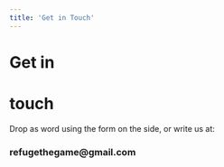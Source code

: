 ```yaml
---
title: 'Get in Touch'
---
```


<h1 class="yours">Get in</h1>
<h1 class="yours">touch</h1>
Drop as word using the form on the side, or write us at:

<h3 class="email">refugethegame@gmail.com</h3>

